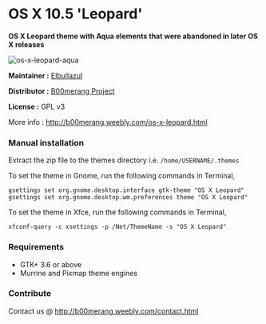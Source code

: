 # OS X 10.5 'Leopard'
**OS X Leopard theme with Aqua elements that were abandoned in later OS X releases**

![os-x-leopard-aqua](http://b00merang.weebly.com/uploads/1/6/8/1/16813022/screenshot-2017-02-06-14-40-56_1_orig.png)

**Maintainer :** [Elbullazul](https://github.com/Elbullazul)

**Distributor :** [B00merang Project](https://github.com/B00merang-Project)

**License :** GPL v3

More info : http://b00merang.weebly.com/os-x-leopard.html

### Manual installation ###

Extract the zip file to the themes directory i.e. `/home/USERNAME/.themes`

To set the theme in Gnome, run the following commands in Terminal,

```
gsettings set org.gnome.desktop.interface gtk-theme "OS X Leopard"
gsettings set org.gnome.desktop.wm.preferences theme "OS X Leopard"
```

To set the theme in Xfce, run the following commands in Terminal,

```
xfconf-query -c xsettings -p /Net/ThemeName -s "OS X Leopard"
```

### Requirements ###

- GTK+ 3.6 or above
- Murrine and Pixmap theme engines

### Contribute ###

Contact us @ http://b00merang.weebly.com/contact.html
